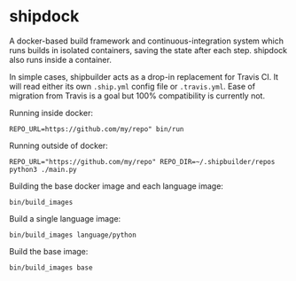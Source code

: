 shipdock
========

A docker-based build framework and continuous-integration system which runs
builds in isolated containers, saving the state after each step.
shipdock also runs inside a container.

In simple cases, shipbuilder acts as a drop-in replacement for Travis CI.
It will read either its own `.ship.yml` config file or `.travis.yml`.
Ease of migration from Travis is a goal but 100% compatibility is currently
not.

Running inside docker:

    REPO_URL=https://github.com/my/repo" bin/run

Running outside of docker:

    REPO_URL="https://github.com/my/repo" REPO_DIR=~/.shipbuilder/repos python3 ./main.py

Building the base docker image and each language image:

    bin/build_images

Build a single language image:

    bin/build_images language/python

Build the base image:

    bin/build_images base

